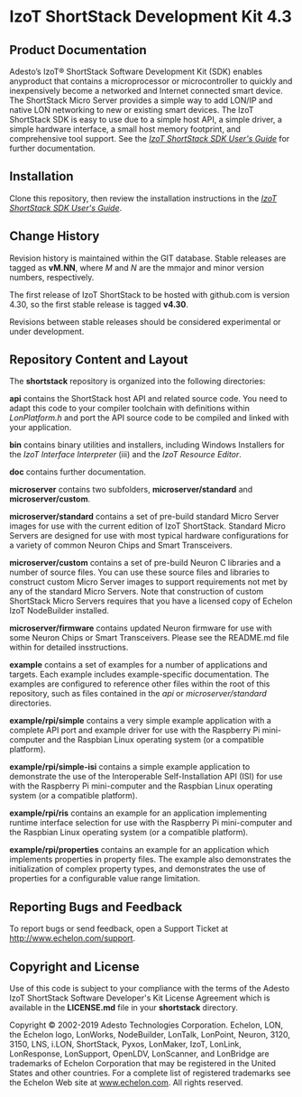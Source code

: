 IzoT ShortStack Development Kit 4.3
===================================

Product Documentation
---------------------

Adesto’s IzoT® ShortStack Software Development Kit (SDK) enables anyproduct that contains a microprocessor or microcontroller to quickly and inexpensively become a networked and Internet connected smart device. The ShortStack Micro Server provides a simple way to add LON/IP and native LON networking to new or existing smart devices. The IzoT ShortStack SDK is easy to use due to a simple host API, a simple driver, a simple hardware interface, a small host memory footprint, and comprehensive tool support.  See the [*IzoT ShortStack SDK User's Guide*](http://downloads.echelon.com/support/documentation/manuals/devtools/078-0540-01B_IzoT_ShortStack_SDK_User's_Guide.pdf "IzoT ShortStack SDK User's Guide") for further documentation. 


Installation
------------

Clone this repository, then review the installation instructions in the [*IzoT ShortStack SDK User's Guide*](http://downloads.echelon.com/support/documentation/manuals/devtools/078-0540-01B_IzoT_ShortStack_SDK_User's_Guide.pdf "IzoT ShortStack SDK User's Guide").



Change History
--------------

Revision history is maintained within the GIT database. Stable releases
are tagged as **vM.NN**, where *M* and *N* are the mmajor and minor 
version numbers, respectively. 

The first release of IzoT ShortStack to be hosted with github.com is version
4.30, so the first stable release is tagged **v4.30**.

Revisions between stable releases should be considered experimental or under 
development.


Repository Content and Layout
-----------------------------

The **shortstack** repository is organized into the following
directories:  

**api**
contains the ShortStack host API and related source code. You need to adapt 
this code to your compiler toolchain with definitions within *LonPlatform.h* 
and port the API source code to be compiled and linked with your application.

**bin** 
contains binary utilities and installers, including Windows Installers for
the *IzoT Interface Interpreter* (iii) and the *IzoT Resource Editor*.

**doc**
contains further documentation.

**microserver**
contains two subfolders, **microserver/standard** and **microserver/custom**.

**microserver/standard**
contains a set of pre-build standard Micro Server images for use with the
current edition of IzoT ShortStack. Standard Micro Servers are designed for 
use with most typical hardware configurations for a variety of common Neuron 
Chips and Smart Transceivers.

**microserver/custom**
contains a set of pre-build Neuron C libraries and a number of source files. 
You can use these source files and libraries to construct custom Micro Server
images to support requirements not met by any of the standard Micro Servers. 
Note that construction of custom ShortStack Micro Servers requires that you
have a licensed copy of Echelon IzoT NodeBuilder installed. 

**microserver/firmware**
contains updated Neuron firmware for use with some Neuron Chips or Smart Transceivers. Please see the README.md file within for detailed insstructions.

**example**
contains a set of examples for a number of applications and targets. Each 
example includes example-specific documentation. The examples are configured to
reference other files within the root of this repository, such as files 
contained in the *api* or *microserver/standard* directories. 

**example/rpi/simple**
contains a very simple example application with a complete API port and example
driver for use with the Raspberry Pi mini-computer and the Raspbian Linux operating
system (or a compatible platform). 

**example/rpi/simple-isi**
contains a simple example application to demonstrate the use of the Interoperable Self-Installation API (ISI) for use with the Raspberry Pi mini-computer and the Raspbian Linux operating system (or a compatible platform).

**example/rpi/ris**
contains an example for an application implementing runtime interface selection for use with the Raspberry Pi mini-computer and the Raspbian Linux operating system (or a compatible platform).

**example/rpi/properties**
contains an example for an application which implements properties in property files. The example also demonstrates the initialization of complex property types, and demonstrates the use of properties for a configurable value range limitation. 


Reporting Bugs and Feedback
---------------------------

To report bugs or send feedback, open a Support Ticket at
<http://www.echelon.com/support>.


Copyright and License
---------------------

Use of this code is subject to your compliance with the terms of the
Adesto IzoT ShortStack Software Developer's Kit License Agreement which is
available in the **LICENSE.md** file in your **shortstack** directory.

Copyright © 2002-2019 Adesto Technologies Corporation. Echelon, LON, the Echelon logo, LonWorks, NodeBuilder, LonTalk, LonPoint, Neuron, 3120, 3150, LNS, i.LON, ShortStack, Pyxos, LonMaker, IzoT, LonLink, LonResponse, LonSupport, OpenLDV, LonScanner, and LonBridge are trademarks of Echelon Corporation that may be registered in the United States and other countries. For a complete list of registered trademarks see the Echelon Web site at www.echelon.com. All rights reserved.
